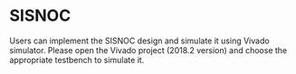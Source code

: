# SISNOC
Users can implement the SISNOC design and simulate it using Vivado simulator.
Please open the Vivado project (2018.2 version) and choose the appropriate testbench to simulate it.
